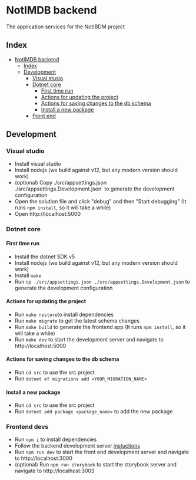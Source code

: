 # NotIMDB backend

The application services for the NotIBDM project

## Index
- [NotIMDB backend](#notimdb-backend)
  - [Index](#index)
  - [Development](#development)
    - [Visual stusio](#visual-studio)
    - [Dotnet core](#dotnet-core)
      - [First time run](#first-time-run)
      - [Actions for updating the project](#actions-for-updating-the-project)
      - [Actions for saving changes to the db schema](#actions-for-saving-changes-to-the-db-schema)
      - [Install a new package](#install-a-new-package)
    - [Front end](#frontend-dev)

## Development

### Visual studio
   - Install visual studio
   - Install nodejs (we build against v12, but any modern version should work)
   - (optional) Copy ./src/appsettings.json ./src/appsettings.Development.json` to generate the development configuration
   - Open the solution file and click "debug" and then "Start debugging" (It runs `npm install`, so it will take a while)
   - Open http://localhost:5000

### Dotnet core

#### First time run
- Install the dotnet SDK v5
- Install nodejs (we build against v12, but any modern version should work)
- Install `make`
- Run `cp ./src/appsettings.json ./src/appsettings.Development.json` to generate the development configuration

#### Actions for updating the project
- Run `make restore`to install dependencies
- Run `make migrate` to get the latest schema changes
- Run `make build` to generate the frontend app (It runs `npm install`, so it will take a while)
- Run `make dev` to start the development server and navigate to http://localhost:5000

#### Actions for saving changes to the db schema
- Run `cd src` to use the src project
- Run `dotnet ef migrations add <YOUR_MIGRATION_NAME>`

#### Install a new package
- Run `cd src` to use the src project
- Run `dotnet add package <package_name>` to add the new package

### Frontend devs
- Run `npm i` to install dependencies
- Follow the backend development server [instuctions](#first-time-run)
- Run `npm run dev` to start the front end development server and navigate to http://localhost:3000
- (optional) Run `npm run storybook` to start the storybook server and navigate to http://localhost:3003
